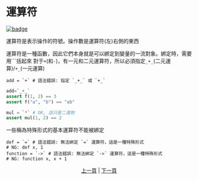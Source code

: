 # 運算符

[![badge](https://img.shields.io/endpoint.svg?url=https%3A%2F%2Fgezf7g7pd5.execute-api.ap-northeast-1.amazonaws.com%2Fdefault%2Fsource_up_to_date%3Fowner%3Derg-lang%26repos%3Derg%26ref%3Dmain%26path%3Ddoc/EN/syntax/06_operator.md%26commit_hash%3Dfba8b193ce4270cb8c9236c4ed7bb8b2497af3fd)](https://gezf7g7pd5.execute-api.ap-northeast-1.amazonaws.com/default/source_up_to_date?owner=erg-lang&repos=erg&ref=main&path=doc/EN/syntax/06_operator.md&commit_hash=fba8b193ce4270cb8c9236c4ed7bb8b2497af3fd)

運算符是表示操作的符號。操作數是運算符(左)右側的東西

運算符是一種函數，因此它們本身就是可以綁定到變量的一流對象。綁定時，需要用```括起來
對于`+`(和`-`)，有一元和二元運算符，所以必須指定`_+_`(二元運算)/`+_`(一元運算)

```python,compile_fail
add = `+` # 語法錯誤: 指定 `_+_` 或 `+_`
```

```python
add=`_+_`
assert f(1, 2) == 3
assert f("a", "b") == "ab"

mul = `*` # OK, 這只是二進制
assert mul(1, 2) == 2
```

一些稱為特殊形式的基本運算符不能被綁定

```python,compile_fail
def = `=` # 語法錯誤: 無法綁定 `=` 運算符，這是一種特殊形式
# NG: def x, 1
function = `->` # 語法錯誤: 無法綁定 `->` 運算符，這是一種特殊形式
# NG: function x, x + 1
```

<p align='center'>
    <a href='./05_builtin_funcs.md'>上一頁</a> | <a href='./07_side_effect.md'>下一頁</a>
</p>
